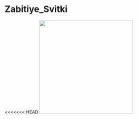 Zabitiye_Svitki
==============================
<<<<<<< HEAD
<img height="300px" src="http://s28.postimg.org/gr62ygvbh/c18940.jpg" /><br />

